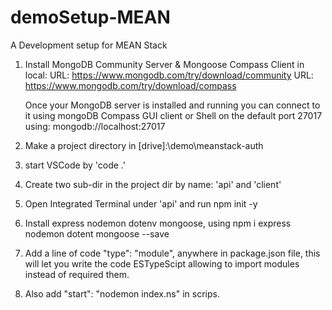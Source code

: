 # demoSetup-MEAN
A Development setup for MEAN Stack 

1. Install MongoDB Community Server & Mongoose Compass Client in local:
   URL: https://www.mongodb.com/try/download/community
   URL: https://www.mongodb.com/try/download/compass

   Once your MongoDB server is installed and running you can connect to it using 
   mongoDB Compass GUI client or Shell on the default port 27017
   using: mongodb://localhost:27017

2.  Make a project directory in [drive]:\demo\meanstack-auth
3.  start VSCode by 'code .'
4.  Create two sub-dir in the project dir by name: 'api' and 'client'
5.  Open Integrated Terminal under 'api' and run npm init -y
6.  Install express nodemon dotenv mongoose, using npm i express nodemon dotent mongoose --save
7.  Add a line of code "type": "module", anywhere in package.json file, this will let you write the code ESTypeScipt
   allowing to import modules instead of required them.
8.  Also add "start": "nodemon index.ns" in scrips.
   
